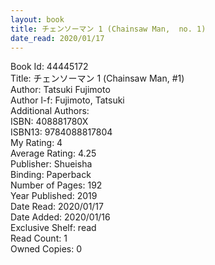 ```yaml
---
layout: book
title: チェンソーマン 1 (Chainsaw Man,  no. 1)
date_read: 2020/01/17
---
```


Book Id: 44445172<br />
Title: チェンソーマン 1 (Chainsaw Man, #1)<br />
Author: Tatsuki Fujimoto<br />
Author l-f: Fujimoto, Tatsuki<br />
Additional Authors: <br />
ISBN: 408881780X<br />
ISBN13: 9784088817804<br />
My Rating: 4<br />
Average Rating: 4.25<br />
Publisher: Shueisha<br />
Binding: Paperback<br />
Number of Pages: 192<br />
Year Published: 2019<br />
Date Read: 2020/01/17<br />
Date Added: 2020/01/16<br />
Exclusive Shelf: read<br />
Read Count: 1<br />
Owned Copies: 0<br />

